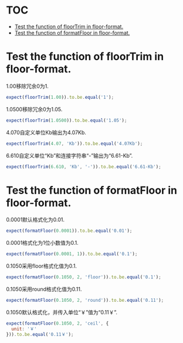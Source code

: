 # TOC
   - [Test the function of floorTrim in floor-format.](#test-the-function-of-floortrim-in-floor-format)
   - [Test the function of formatFloor in floor-format.](#test-the-function-of-formatfloor-in-floor-format)
<a name=""></a>
 
<a name="test-the-function-of-floortrim-in-floor-format"></a>
# Test the function of floorTrim in floor-format.
1.00移除冗余0为1.

```js
expect(floorTrim(1.00)).to.be.equal('1');
```

1.0500移除冗余0为1.05.

```js
expect(floorTrim(1.0500)).to.be.equal('1.05');
```

4.070自定义单位Kb输出为4.07Kb.

```js
expect(floorTrim(4.07, 'Kb')).to.be.equal('4.07Kb');
```

6.610自定义单位“Kb”和连接字符串“-”输出为“6.61-Kb”.

```js
expect(floorTrim(6.610, 'Kb', '-')).to.be.equal('6.61-Kb');
```

<a name="test-the-function-of-formatfloor-in-floor-format"></a>
# Test the function of formatFloor in floor-format.
0.0001默认格式化为0.01.

```js
expect(formatFloor(0.0001)).to.be.equal('0.01');
```

0.0001格式化为1位小数值为0.1.

```js
expect(formatFloor(0.0001, 1)).to.be.equal('0.1');
```

0.1050采用floor格式化值为0.1.

```js
expect(formatFloor(0.1050, 2, 'floor')).to.be.equal('0.1');
```

0.1050采用round格式化值为0.11.

```js
expect(formatFloor(0.1050, 2, 'round')).to.be.equal('0.11');
```

0.1050默认格式化，并传入单位“￥”值为“0.11￥”.

```js
expect(formatFloor(0.1050, 2, 'ceil', {
  unit: '￥'
})).to.be.equal('0.11￥');
```

